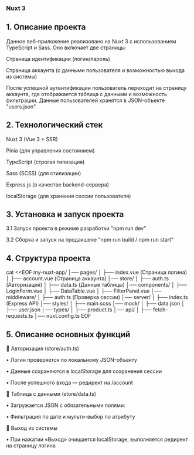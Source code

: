 ### Nuxt 3

## 1. Описание проекта

Данное веб-приложение реализовано на Nuxt 3 с использованием TypeScript и Sass. Оно включает две страницы:

Страница идентификации (логин/пароль)

Страница аккаунта (с данными пользователя и возможностью выхода из системы)

После успешной аутентификации пользователь переходит на страницу аккаунта, где отображается таблица с данными и возможность фильтрации. Данные пользователей хранятся в JSON-объекте "users.json".

## 2. Технологический стек

Nuxt 3 (Vue 3 + SSR)

Pinia (для управления состоянием)

TypeScript (строгая типизация)

Sass (SCSS) (для стилизации)

Express.js (в качестве backend-сервера)

localStorage (для хранения сессии пользователя)

## 3. Установка и запуск проекта

3.1 Запуск проекта в режиме разработки "npm run dev"

3.2 Сборка и запуск на продакшене "npm run build / npm run start"

## 4. Структура проекта
cat <<EOF
my-nuxt-app/
│── pages/
│   ├── index.vue (Страница логина)
│   ├── account.vue (Страница аккаунта)
│── store/
│   ├── auth.ts (Авторизация)
│   ├── data.ts (Данные таблицы)
│── components/
│   ├── LoginForm.vue
│   ├── DataTable.vue
│   ├── FilterPanel.vue
│── middleware/
│   ├── auth.ts (Проверка сессии)
│── server/
│   ├── index.ts (Express API)
│── styles/
│   ├── main.scss
│── mock/
│   ├── data.json
│   ├── user.json
│── types/
│   ├── product.ts
│── api/
│   ├── fetch-requests.ts
│── nuxt.config.ts
EOF
## 5. Описание основных функций

📌 Авторизация (store/auth.ts)

• Логин проверяется по локальному JSON-объекту

• Данные сохраняются в localStorage для сохранения сессии

• После успешного входа — редирект на /account

📌 Таблица с данными (store/data.ts)

• Загружается JSON с обязательными полями:

• Фильтрация по дате и мульти-выбор по атрибуту

📌 Выход из системы

• При нажатии «Выход» очищается localStorage, выполняется редирект на страницу логина